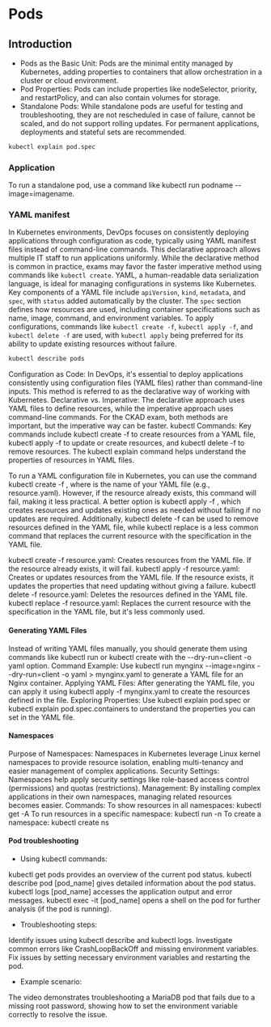 # Pods

## Introduction

- Pods as the Basic Unit: Pods are the minimal entity managed by Kubernetes, adding properties to containers that allow orchestration in a cluster or cloud environment.
- Pod Properties: Pods can include properties like nodeSelector, priority, and restartPolicy, and can also contain volumes for storage.
- Standalone Pods: While standalone pods are useful for testing and troubleshooting, they are not rescheduled in case of failure, cannot be scaled, and do not support rolling updates. For permanent applications, deployments and stateful sets are recommended.


```bash
kubectl explain pod.spec
```

### Application

To run a standalone pod, use a command like kubectl run podname --image=imagename.

### YAML manifest

In Kubernetes environments, DevOps focuses on consistently deploying applications through configuration as code, typically using YAML manifest files instead of command-line commands. This declarative approach allows multiple IT staff to run applications uniformly. While the declarative method is common in practice, exams may favor the faster imperative method using commands like `kubectl create`. YAML, a human-readable data serialization language, is ideal for managing configurations in systems like Kubernetes. Key components of a YAML file include `apiVersion`, `kind`, `metadata`, and `spec`, with `status` added automatically by the cluster. The `spec` section defines how resources are used, including container specifications such as name, image, command, and environment variables. To apply configurations, commands like `kubectl create -f`, `kubectl apply -f`, and `kubectl delete -f` are used, with `kubectl apply` being preferred for its ability to update existing resources without failure.

```bash
kubectl describe pods
```

Configuration as Code: In DevOps, it's essential to deploy applications consistently using configuration files (YAML files) rather than command-line inputs. This method is referred to as the declarative way of working with Kubernetes.
Declarative vs. Imperative: The declarative approach uses YAML files to define resources, while the imperative approach uses command-line commands. For the CKAD exam, both methods are important, but the imperative way can be faster.
kubectl Commands: Key commands include kubectl create -f to create resources from a YAML file, kubectl apply -f to update or create resources, and kubectl delete -f to remove resources. The kubectl explain command helps understand the properties of resources in YAML files.

To run a YAML configuration file in Kubernetes, you can use the command kubectl create -f <filename>, where <filename> is the name of your YAML file (e.g., resource.yaml). However, if the resource already exists, this command will fail, making it less practical. A better option is kubectl apply -f <filename>, which creates resources and updates existing ones as needed without failing if no updates are required. Additionally, kubectl delete -f <filename> can be used to remove resources defined in the YAML file, while kubectl replace is a less common command that replaces the current resource with the specification in the YAML file.

kubectl create -f resource.yaml: Creates resources from the YAML file. If the resource already exists, it will fail.
kubectl apply -f resource.yaml: Creates or updates resources from the YAML file. If the resource exists, it updates the properties that need updating without giving a failure.
kubectl delete -f resource.yaml: Deletes the resources defined in the YAML file.
kubectl replace -f resource.yaml: Replaces the current resource with the specification in the YAML file, but it's less commonly used.

#### Generating YAML Files

Instead of writing YAML files manually, you should generate them using commands like kubectl run or kubectl create with the --dry-run=client -o yaml option.
Command Example: Use kubectl run mynginx --image=nginx --dry-run=client -o yaml > mynginx.yaml to generate a YAML file for an Nginx container.
Applying YAML Files: After generating the YAML file, you can apply it using kubectl apply -f mynginx.yaml to create the resources defined in the file.
Exploring Properties: Use kubectl explain pod.spec or kubectl explain pod.spec.containers to understand the properties you can set in the YAML file.

#### Namespaces

Purpose of Namespaces: Namespaces in Kubernetes leverage Linux kernel namespaces to provide resource isolation, enabling multi-tenancy and easier management of complex applications.
Security Settings: Namespaces help apply security settings like role-based access control (permissions) and quotas (restrictions).
Management: By installing complex applications in their own namespaces, managing related resources becomes easier.
Commands:
To show resources in all namespaces: kubectl get <resource> -A
To run resources in a specific namespace: kubectl run <resource> -n <namespace>
To create a namespace: kubectl create ns <namespace>

#### Pod troubleshooting

- Using kubectl commands:

kubectl get pods provides an overview of the current pod status.
kubectl describe pod [pod_name] gives detailed information about the pod status.
kubectl logs [pod_name] accesses the application output and error messages.
kubectl exec -it [pod_name] opens a shell on the pod for further analysis (if the pod is running).

- Troubleshooting steps:

Identify issues using kubectl describe and kubectl logs.
Investigate common errors like CrashLoopBackOff and missing environment variables.
Fix issues by setting necessary environment variables and restarting the pod.

- Example scenario:

The video demonstrates troubleshooting a MariaDB pod that fails due to a missing root password, showing how to set the environment variable correctly to resolve the issue.
